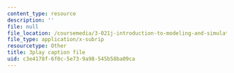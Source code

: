 ```yaml
---
content_type: resource
description: ''
file: null
file_location: /coursemedia/3-021j-introduction-to-modeling-and-simulation-spring-2012/c3e4178f6f0c5e739a98545b58ba09ca_d3ChB1tDMyI.vtt
file_type: application/x-subrip
resourcetype: Other
title: 3play caption file
uid: c3e4178f-6f0c-5e73-9a98-545b58ba09ca
---
```


